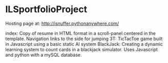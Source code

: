 # ILSportfolioProject

Hosting page at: http://isnuffer.pythonanywhere.com/

index: Copy of resume in HTML format in a scroll-panel centered in the template.  Navigation links to the side for jumping
3T: TicTacToe game built in Javascript using a basic static AI system
BlackJack: Creating a dynamic learning system to count cards in a blackjack simulator.  Uses Javascript and python with a mySQL database.
